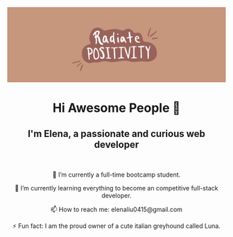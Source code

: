 <img alt="header" src="./assets/readme-header.png">

<h1 align='center'> Hi Awesome People 👋 </h1>
<h2 align='center'>I'm Elena, a passionate and curious web developer</h2>
<br>

<p align='center'>🔭 I’m currently a full-time bootcamp student. </p>
<p align='center'>🌱 I’m currently learning everything to become an competitive full-stack developer. </p>
<p align='center'>📫 How to reach me: elenaliu0415@gmail.com</p>
<p align='center'>⚡ Fun fact: I am the proud owner of a cute italian greyhound called Luna. </p>



